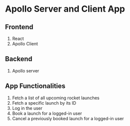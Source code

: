 # Apollo Server and Client App

## Frontend

1. React
2. Apollo Client

## Backend

1. Apollo server

## App Functionalities

1. Fetch a list of all upcoming rocket launches
2. Fetch a specific launch by its ID
3. Log in the user
4. Book a launch for a logged-in user
5. Cancel a previously booked launch for a logged-in user
